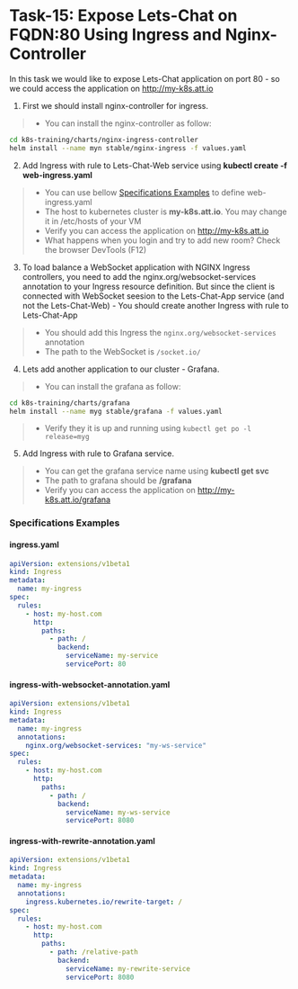 # Task-15: Expose Lets-Chat on FQDN:80 Using Ingress and Nginx-Controller

In this task we would like to expose Lets-Chat application on port 80 - so we could access the application on http://my-k8s.att.io

1. First we should install nginx-controller for ingress. 
  > * You can install the nginx-controller as follow:
```bash
cd k8s-training/charts/nginx-ingress-controller
helm install --name myn stable/nginx-ingress -f values.yaml
```
2. Add Ingress with rule to Lets-Chat-Web service using **kubectl create -f web-ingress.yaml**
  > * You can use bellow [Specifications Examples](#specifications-examples) to define web-ingress.yaml
  > * The host to kubernetes cluster is **my-k8s.att.io**. You may change it in /etc/hosts of your VM
  > * Verify you can access the application on http://my-k8s.att.io
  > * What happens when you login and try to add new room? Check the browser DevTools (F12)
3. To load balance a WebSocket application with NGINX Ingress controllers, you need to add the nginx.org/websocket-services annotation to your Ingress resource definition. But since the client is connected with WebSocket seesion to the Lets-Chat-App service (and not the Lets-Chat-Web) - You should create another Ingress with rule to Lets-Chat-App
  > * You should add this Ingress the `nginx.org/websocket-services` annotation
  > * The path to the WebSocket is `/socket.io/`
4. Lets add another application to our cluster - Grafana.
  > * You can install the grafana as follow:
```bash
cd k8s-training/charts/grafana
helm install --name myg stable/grafana -f values.yaml
```
  > * Verify they it is up and running using `kubectl get po -l release=myg`
5. Add Ingress with rule to Grafana service.  
  > * You can get the grafana service name using **kubectl get svc**
  > * The path to grafana should be **/grafana**
  > * Verify you can access the application on http://my-k8s.att.io/grafana

  
### Specifications Examples
#### ingress.yaml
```yaml
apiVersion: extensions/v1beta1
kind: Ingress
metadata:
  name: my-ingress
spec:
  rules:
    - host: my-host.com
      http:
        paths:
          - path: /
            backend:
              serviceName: my-service 
              servicePort: 80
```

#### ingress-with-websocket-annotation.yaml
```yaml
apiVersion: extensions/v1beta1
kind: Ingress
metadata:
  name: my-ingress
  annotations:
    nginx.org/websocket-services: "my-ws-service"
spec:
  rules:
    - host: my-host.com
      http:
        paths:
          - path: /
            backend:
              serviceName: my-ws-service 
              servicePort: 8080
```

#### ingress-with-rewrite-annotation.yaml
```yaml
apiVersion: extensions/v1beta1
kind: Ingress
metadata:
  name: my-ingress
  annotations:
    ingress.kubernetes.io/rewrite-target: /
spec:
  rules:
    - host: my-host.com
      http:
        paths:
          - path: /relative-path
            backend:
              serviceName: my-rewrite-service 
              servicePort: 8080
```

